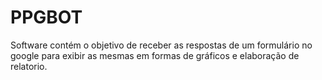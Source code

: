 # PPGBOT

Software contém o objetivo de receber as respostas de um formulário no google para exibir as mesmas em formas de gráficos e elaboração de relatorio.

